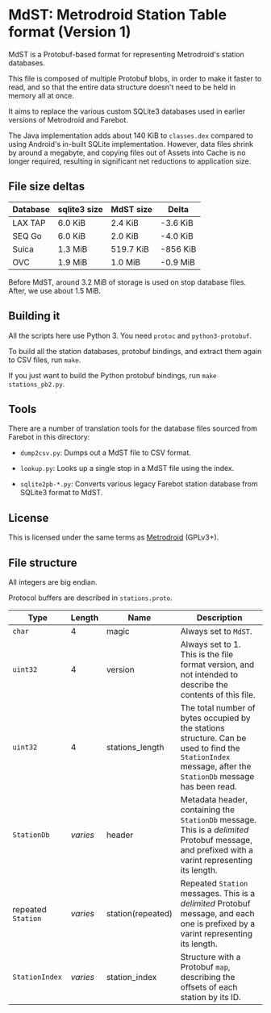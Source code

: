 # MdST: Metrodroid Station Table format (Version 1)

MdST is a Protobuf-based format for representing Metrodroid's station databases.

This file is composed of multiple Protobuf blobs, in order to make it faster to
read, and so that the entire data structure doesn't need to be held in memory
all at once.

It aims to replace the various custom SQLite3 databases used in earlier versions
of Metrodroid and Farebot.

The Java implementation adds about 140 KiB to `classes.dex` compared to using
Android's in-built SQLite implementation. However, data files shrink by around
a megabyte, and copying files out of Assets into Cache is no longer required,
resulting in significant net reductions to application size.

## File size deltas

Database | sqlite3 size | MdST size | Delta
---------|--------------|-----------|---------
LAX TAP  | 6.0 KiB      | 2.4 KiB   | -3.6 KiB
SEQ Go   | 6.0 KiB      | 2.0 KiB   | -4.0 KiB
Suica    | 1.3 MiB      | 519.7 KiB | -856 KiB
OVC      | 1.9 MiB      | 1.0 MiB   | -0.9 MiB

Before MdST, around 3.2 MiB of storage is used on stop database files. After, we
use about 1.5 MiB.

## Building it

All the scripts here use Python 3.  You need `protoc` and `python3-protobuf`.

To build all the station databases, protobuf bindings, and extract them again to
CSV files, run `make`.

If you just want to build the Python protobuf bindings, run
`make stations_pb2.py`.

## Tools

There are a number of translation tools for the database files sourced from
Farebot in this directory:

* `dump2csv.py`: Dumps out a MdST file to CSV format.

* `lookup.py`: Looks up a single stop in a MdST file using the index.

* `sqlite2pb-*.py`: Converts various legacy Farebot station database from
  SQLite3 format to MdST.

## License

This is licensed under the same terms as
[Metrodroid](https://github.com/micolous/metrodroid) (GPLv3+).

## File structure

All integers are big endian.

Protocol buffers are described in `stations.proto`.

Type | Length | Name | Description
-----|--------|------|-------------
`char` | 4      | magic | Always set to `MdST`.
`uint32` | 4    | version | Always set to 1. This is the file format version, and not intended to describe the contents of this file.
`uint32` | 4    | stations_length | The total number of bytes occupied by the stations structure. Can be used to find the `StationIndex` message, after the `StationDb` message has been read.
`StationDb` | _varies_ | header | Metadata header, containing the `StationDb` message. This is a _delimited_ Protobuf message, and prefixed with a varint representing its length.
repeated `Station` | _varies_ | station(repeated) | Repeated `Station` messages. This is a _delimited_ Protobuf message, and each one is prefixed by a varint representing its length.
`StationIndex` | _varies_ | station_index | Structure with a Protobuf `map`, describing the offsets of each station by its ID.


